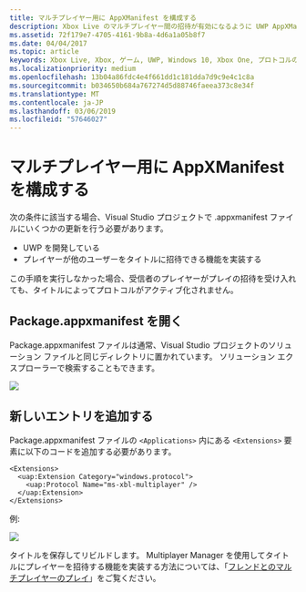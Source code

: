 ```yaml
---
title: マルチプレイヤー用に AppXManifest を構成する
description: Xbox Live のマルチプレイヤー間の招待が有効になるように UWP AppXManifest を構成する方法について説明します。
ms.assetid: 72f179e7-4705-4161-9b8a-4d6a1a05b8f7
ms.date: 04/04/2017
ms.topic: article
keywords: Xbox Live, Xbox, ゲーム, UWP, Windows 10, Xbox One, プロトコルのアクティブ化, マルチプレイヤー
ms.localizationpriority: medium
ms.openlocfilehash: 13b04a86fdc4e4f661dd1c181dda7d9c9e4c1c8a
ms.sourcegitcommit: b034650b684a767274d5d88746faeea373c8e34f
ms.translationtype: MT
ms.contentlocale: ja-JP
ms.lasthandoff: 03/06/2019
ms.locfileid: "57646027"
---
```

# <a name="configure-your-appxmanifest-for-multiplayer"></a>マルチプレイヤー用に AppXManifest を構成する

次の条件に該当する場合、Visual Studio プロジェクトで .appxmanifest ファイルにいくつかの更新を行う必要があります。
- UWP を開発している
- プレイヤーが他のユーザーをタイトルに招待できる機能を実装する

この手順を実行しなかった場合、受信者のプレイヤーがプレイの招待を受け入れても、タイトルによってプロトコルがアクティブ化されません。

## <a name="open-your-packageappxmanifest"></a>Package.appxmanifest を開く

Package.appxmanifest ファイルは通常、Visual Studio プロジェクトのソリューション ファイルと同じディレクトリに置かれています。  ソリューション エクスプローラーで検索することもできます。

![](../../images/multiplayer/multiplayer_open_appxmanifest.png)

## <a name="add-new-entry"></a>新しいエントリを追加する

Package.appxmanifest ファイルの ```<Applications>``` 内にある ```<Extensions>``` 要素に以下のコードを追加する必要があります。

```
<Extensions>
  <uap:Extension Category="windows.protocol">
    <uap:Protocol Name="ms-xbl-multiplayer" />
  </uap:Extension>
</Extensions>
```

例:

![](../../images/multiplayer/multiplayer_appxmanifest_changes.png)

タイトルを保存してリビルドします。  Multiplayer Manager を使用してタイトルにプレイヤーを招待する機能を実装する方法については、「[フレンドとのマルチプレイヤーのプレイ](../multiplayer-manager/play-multiplayer-with-friends.md)」をご覧ください。
